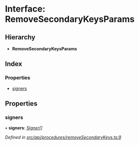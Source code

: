 # Interface: RemoveSecondaryKeysParams

## Hierarchy

* **RemoveSecondaryKeysParams**

## Index

### Properties

* [signers](removesecondarykeysparams.md#signers)

## Properties

###  signers

• **signers**: *[Signer](../globals.md#signer)[]*

*Defined in [src/api/procedures/removeSecondaryKeys.ts:9](https://github.com/PolymathNetwork/polymesh-sdk/blob/bf2b7a12/src/api/procedures/removeSecondaryKeys.ts#L9)*
